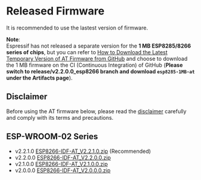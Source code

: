 Released Firmware
=================

It is recommended to use the lastest version of firmware.

**Note**:  
Espressif has not released a separate version for the **1 MB ESP8285/8266 series of chips**, but you can refer to [How to Download the Latest Temporary Version of AT Firmware from GitHub](https://docs.espressif.com/projects/esp-at/en/latest/Compile_and_Develop/How_to_download_the_latest_temporary_version_of_AT_from_github.html) and choose to download the 1 MB firmware on the CI (Continuous Integration) of GitHub (**Please switch to release/v2.2.0.0_esp8266 branch and download `esp8285-1MB-at` under the Artifacts page**).

## Disclaimer

Before using the AT firmware below, please read the [disclaimer](https://docs.espressif.com/projects/esp-at/en/latest/esp32/disclaimer.html) carefully and comply with its terms and precautions.

## ESP-WROOM-02 Series

- v2.2.1.0 [ESP8266-IDF-AT_V2.2.1.0.zip](https://download.espressif.com/esp_at/firmware/ESP8266/ESP8266-IDF-AT_V2.2.1.0.zip) (Recommended)
- v2.2.0.0 [ESP8266-IDF-AT_V2.2.0.0.zip](https://download.espressif.com/esp_at/firmware/ESP8266/ESP8266-IDF-AT_V2.2.0.0.zip)
- v2.1.0.0 [ESP8266-IDF-AT_V2.1.0.0.zip](https://download.espressif.com/esp_at/firmware/ESP8266/ESP8266-IDF-AT_V2.1.0.0.zip)
- v2.0.0.0 [ESP8266-IDF-AT_V2.0.0.0.zip](https://download.espressif.com/esp_at/firmware/ESP8266/ESP8266-IDF-AT_V2.0_0.zip)
